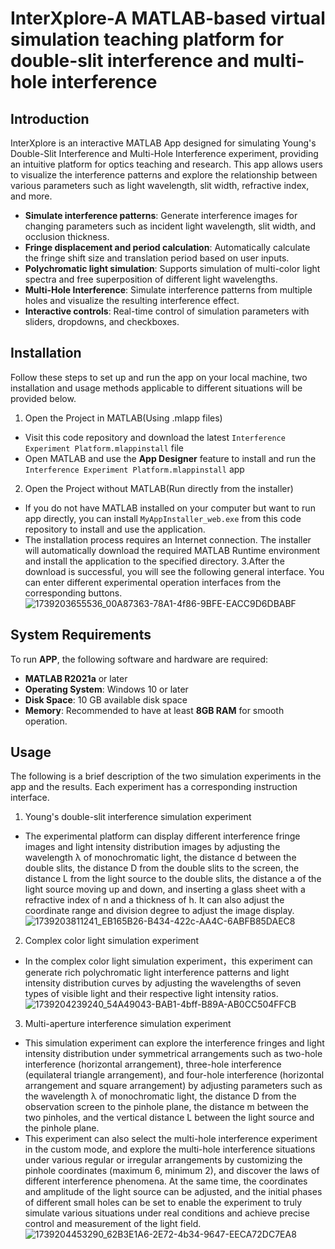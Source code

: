 # InterXplore-A MATLAB-based virtual simulation teaching platform for double-slit interference and multi-hole interference

## Introduction
InterXplore is an interactive MATLAB App designed for simulating Young's Double-Slit Interference and Multi-Hole Interference experiment, providing an intuitive platform for optics teaching and research. This app allows users to visualize the interference patterns and explore the relationship between various parameters such as light wavelength, slit width, refractive index, and more.

- **Simulate interference patterns**: Generate interference images for changing parameters such as incident light wavelength, slit width, and occlusion thickness.
- **Fringe displacement and period calculation**: Automatically calculate the fringe shift size and translation period based on user inputs.
- **Polychromatic light simulation**: Supports simulation of multi-color light spectra and free superposition of different light wavelengths.
- **Multi-Hole Interference**: Simulate interference patterns from multiple holes and visualize the resulting interference effect.
- **Interactive controls**: Real-time control of simulation parameters with sliders, dropdowns, and checkboxes.

## Installation
Follow these steps to set up and run the app on your local machine, two installation and usage methods applicable to different situations will be provided below.
1. Open the Project in MATLAB(Using .mlapp files)
- Visit this code repository and download the latest `Interference Experiment Platform.mlappinstall` file
- Open MATLAB and use the **App Designer** feature to install and run the `Interference Experiment Platform.mlappinstall` app
2. Open the Project without MATLAB(Run directly from the installer)
- If you do not have MATLAB installed on your computer but want to run app directly, you can install `MyAppInstaller_web.exe` from this code repository to install and use the application.
- The installation process requires an Internet connection. The installer will automatically download the required MATLAB Runtime environment and install the application to the specified directory.
3.After the download is successful, you will see the following general interface. You can enter different experimental operation interfaces from the corresponding buttons.
  ![1739203655536_00A87363-78A1-4f86-9BFE-EACC9D6DBABF](https://github.com/user-attachments/assets/a1cf5e55-9dfa-4206-ab5e-4ad118163f6b)

## System Requirements
To run **APP**, the following software and hardware are required:

- **MATLAB R2021a** or later
- **Operating System**: Windows 10 or later
- **Disk Space**: 10 GB available disk space
- **Memory**: Recommended to have at least **8GB RAM** for smooth operation.

## Usage
The following is a brief description of the two simulation experiments in the app and the results. Each experiment has a corresponding instruction interface.
1. Young's double-slit interference simulation experiment
- The experimental platform can display different interference fringe images and light intensity distribution images by adjusting the wavelength λ of monochromatic light, the distance d between the double slits, the distance D from the double slits to the screen, the distance L from the light source to the double slits, the distance a of the light source moving up and down, and inserting a glass sheet with a refractive index of n and a thickness of h. It can also adjust the coordinate range and division degree to adjust the image display.
![1739203811241_EB165B26-B434-422c-AA4C-6ABFB85DAEC8](https://github.com/user-attachments/assets/deb0c24e-9ade-4ecf-ae32-daa9201b77bc)
2. Complex color light simulation experiment
- In the complex color light simulation experiment，this experiment can generate rich polychromatic light interference patterns and light intensity distribution curves by adjusting the wavelengths of seven types of visible light and their respective light intensity ratios.
  ![1739204239240_54A49043-BAB1-4bff-B89A-AB0CC504FFCB](https://github.com/user-attachments/assets/c99d8ee2-46b4-4b9e-871a-7ac615cbdb59)
3. Multi-aperture interference simulation experiment
- This simulation experiment can explore the interference fringes and light intensity distribution under symmetrical arrangements such as two-hole interference (horizontal arrangement), three-hole interference (equilateral triangle arrangement), and four-hole interference (horizontal arrangement and square arrangement) by adjusting parameters such as the wavelength λ of monochromatic light, the distance D from the observation screen to the pinhole plane, the distance m between the two pinholes, and the vertical distance L between the light source and the pinhole plane.
- This experiment can also select the multi-hole interference experiment in the custom mode, and explore the multi-hole interference situations under various regular or irregular arrangements by customizing the pinhole coordinates (maximum 6, minimum 2), and discover the laws of different interference phenomena. At the same time, the coordinates and amplitude of the light source can be adjusted, and the initial phases of different small holes can be set to enable the experiment to truly simulate various situations under real conditions and achieve precise control and measurement of the light field.
  ![1739204453290_62B3E1A6-2E72-4b34-9647-EECA72DC7EA8](https://github.com/user-attachments/assets/5428c02e-ce7d-4ad3-abe5-505effae728b)

